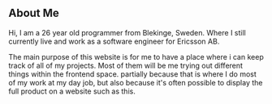 About Me
---
Hi, I am a 26 year old programmer from Blekinge, Sweden. Where I still currently live and work as a software engineer for Ericsson AB.

The main purpose of this website is for me to have a place where i can keep track of all of my projects. Most of them will be me trying out different things within the frontend space. partially because that is where I do most of my work at my day job, but also because it's often possible to display the full product on a website such as this.